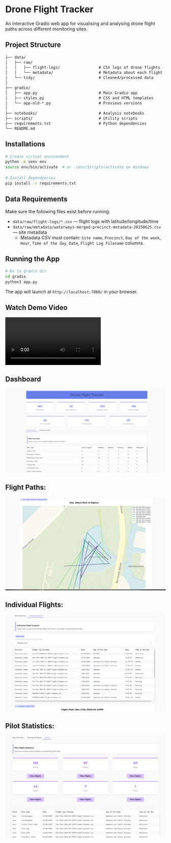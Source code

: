 # Drone Flight Tracker
An interactive Gradio web app for visualising and analysing drone flight paths across different monitoring sites.

## Project Structure

```text
├── data/
│   ├── raw/
│   │   ├── flight-logs/                 # CSV logs of drone flights
│   │   └── metadata/                    # Metadata about each flight
│   └── tidy/                            # Cleaned/processed data
│
├── gradio/
│   ├── app.py                           # Main Gradio app
│   ├── styles.py                        # CSS and HTML templates
│   └── app-old-*.py                     # Previous versions
│
├── notebooks/                           # Analysis notebooks
├── scripts/                             # Utility scripts
├── requirements.txt                     # Python dependencies
└── README.md
```

## Installations
```bash
# Create virtual environment
python -m venv env
source env/bin/activate  # or .\env\Scripts\activate on Windows

# Install dependencies
pip install -r requirements.txt

```
## Data Requirements
Make sure the following files exist before running:
- `data/raw/flight-logs/*.csv` — flight logs with latitude/longitude/time
- `data/raw/metadata/waterways-merged-precinct-metadata-20250625.csv` — site metadata
    - Metadata CSV must contain: `Site name`, `Precinct`, `Day of the week`, `Hour`, `Time of the day`, `Date`, `Flight Log Filename` columns.

## Running the App
```bash
# Go to gradio dir
cd gradio
python3 app.py
```

The app will launch at `http://localhost:7860/` in your browser.

## Watch Demo Video
<video controls src="docs/vid/dashboard-drone.mp4" title="Watch Demo"></video>

## Dashboard
![P1 Screenshot](docs/images/p1.PNG)

## Flight Paths:
![P2 Screenshot](docs/images/p2.PNG)

## Individual Flights:
![P3 Screenshot](docs/images/p3.PNG)

## Pilot Statistics:
![P4 Screenshot](docs/images/p4.PNG)





